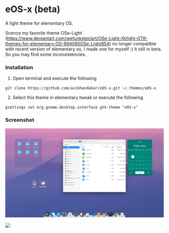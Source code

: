 # eOS-x (beta)
A light theme for elementary OS.

Scence my favorite theme OSe-Light (https://www.deviantart.com/wefunkster/art/OSe-Light-Xtrlght-GTK-themes-for-elementary-OS-694065OSe-Light854) 
no longer compatible with recent version of elementary os, I made one for myself :)
It still in beta. So you may find some inconsistencies.

### Installation
1. Open terminal and execute the following

```
git clone https://github.com/avikhandakar/eOS-x.git ~/.themes/eOS-x
```
2. Select this theme in elementary tweak or execute the following

```
gsettings set org.gnome.desktop.interface gtk-theme "eOS-x"
```
### Screenshot
![](screenshot/1.png)

![](screenshot/2.png)
